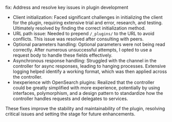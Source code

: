 fix: Address and resolve key issues in plugin development

- Client initialization: Faced significant challenges in initializing the client for the plugin, requiring extensive trial and error, research, and testing. Ultimately resolved by finding the correct initialization method.
- URL path issue: Needed to prepend `/_plugins/` to the URL to avoid conflicts. This issue was resolved after consulting with peers.
- Optional parameters handling: Optional parameters were not being read correctly. After numerous unsuccessful attempts, I opted to use a request body to handle these fields effectively.
- Asynchronous response handling: Struggled with the channel in the controller for async responses, leading to hanging processes. Extensive logging helped identify a working format, which was then applied across the controller.
- Inexperience with OpenSearch plugins: Realized that the controller could be greatly simplified with more experience, potentially by using interfaces, polymorphism, and a design pattern to standardize how the controller handles requests and delegates to services.

These fixes improve the stability and maintainability of the plugin, resolving critical issues and setting the stage for future enhancements.
